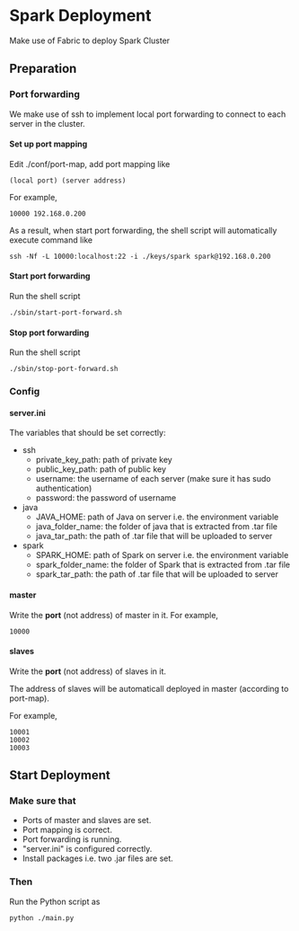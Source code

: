 # Spark Deployment
Make use of Fabric to deploy Spark Cluster

## Preparation

### Port forwarding
We make use of ssh to implement local port forwarding to connect to each server in the cluster.

#### Set up port mapping
Edit ./conf/port-map, add port mapping like

    (local port) (server address)
  
For example,

    10000 192.168.0.200

As a result, when start port forwarding, the shell script will automatically execute command like

    ssh -Nf -L 10000:localhost:22 -i ./keys/spark spark@192.168.0.200
    
#### Start port forwarding
Run the shell script

    ./sbin/start-port-forward.sh

#### Stop port forwarding
Run the shell script

    ./sbin/stop-port-forward.sh

### Config

#### server.ini
The variables that should be set correctly:
* ssh
  * private_key_path: path of private key
  * public_key_path: path of public key
  * username: the username of each server (make sure it has sudo authentication)
  * password: the password of username
* java
  * JAVA_HOME: path of Java on server i.e. the environment variable
  * java_folder_name: the folder of java that is extracted from .tar file
  * java_tar_path: the path of .tar file that will be uploaded to server
* spark
  * SPARK_HOME: path of Spark on server i.e. the environment variable
  * spark_folder_name: the folder of Spark that is extracted from .tar file
  * spark_tar_path: the path of .tar file that will be uploaded to server

#### master
Write the **port** (not address) of master in it.
For example,

    10000

#### slaves
Write the **port** (not address) of slaves in it. 

The address of slaves will be automaticall deployed in master (according to port-map).

For example,

    10001
    10002
    10003

## Start Deployment

### Make sure that
* Ports of master and slaves are set.
* Port mapping is correct.
* Port forwarding is running.
* "server.ini" is configured correctly.
* Install packages i.e. two .jar files are set.

### Then

Run the Python script as

    python ./main.py
